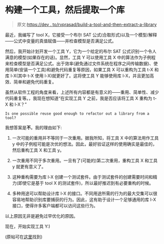# 构建一个工具，然后提取一个库

> 原文:[https://dev . to/rvprasad/build-a-tool-and-then-extract-a-library](https://dev.to/rvprasad/build-a-tool-and-then-extract-a-library)

最近，我编写了 tool X，它接受一个布尔 SAT 公式(合取形式)以及一个模型/解释——公式中变量的真值赋值——并检查模型是否满足公式。

然后，我开始计划开发一个工具 Y，它为一个给定的布尔 SAT 公式识别一个令人满意的模型(如果存在的话)。显然，工具 Y 可以使用工具 X 中的算法作为子例程来检查模型是否满足公式。出于效率(避免通过文件系统在程序之间传输数据)、使用简单(安装一个工具)和避免代码重复等原因，如果工具 X 可以重构为工具 t-X 和库 l-X(其中 t-X 使用 l-X)就更好了。这将使工具 Y 能够使用库 l-X，并且更加高效、简单和避免代码重复。

虽然从软件工程的角度来看，上述所有内容都是有意义的——重用、简单性、减少代码重复等。，我现在想知道“在实现工具 Y 之前，我是否应该将工具 X 重构为 t-X 和 l-X？”

```
Is one possible reuse good enough to refactor out a library from a tool? 
```

我想答案是**不**。我的理由如下:

1.  一次可能的重用并不等同于一次重用。据我所知，将工具 X 中的算法用作工具 y 中的子例程可能是次优的想法。因此，最好验证这样的使用确实是最佳的，然后重构工具 X 和工具 y。

2.  一次重用不同于多次重用。一旦有了(可能的)第二次重用，重构工具 X 和工具 y 就更有意义了。

3.  这种重构需要为库 l-X 创建一个测试套件。由于测试套件的创建需要时间和精力(即使它是基于 tool X 的测试套件)，所以最好推迟到有必要重构的时候。

4.  多种用途可以帮助设计库 l-X 的接口。不同用途所需的行为的最大交集可以很容易地帮助识别库要捕获的行为。因此，这有助于设计一个足够通用的库 l-X 接口，使得许多客户端都可以访问这些行为。

以上原因无非是避免过早优化的原因。

现在，开始实现工具 Y:)

(原帖可在[这里](https://medium.com/about-things/build-a-tool-and-then-extract-a-library-913554310aaa)找到)